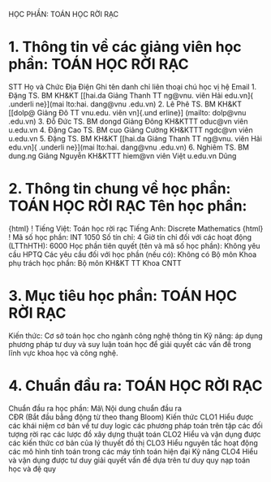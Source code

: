 HỌC PHẦN: TOÁN HỌC RỜI RẠC
# 1. Thông tin về các giảng viên học phần: TOÁN HỌC RỜI RẠC
STT Họ và Chức Địa Điện Ghi tên danh chỉ liên thoại chú học vị hệ Email 1. Đặng TS. BM KH&KT [[hai.da Giảng Thanh TT ng\@vnu. viên Hải edu.vn]{ .underli ne}](mai lto:hai. dang@vnu .edu.vn) 2. Lê Phê TS. BM KH&KT [[dolp\@ Giảng Đô TT vnu.edu. viên vn]{.und erline}] (mailto: dolp@vnu .edu.vn) 3. Đỗ Đức TS. BM dongd Giảng Đông KH&KTTT oduc\@vn viên u.edu.vn 4. Đặng Cao TS. BM cuo Giảng Cường KH&KTTT ngdc\@vn viên u.edu.vn 5. Đặng TS. BM KH&KT [[hai.da Giảng Thanh TT ng\@vnu. viên Hải edu.vn]{ .underli ne}](mai lto:hai. dang@vnu .edu.vn) 6. Nghiêm TS. BM dung.ng Giảng Nguyễn KH&KTTT hiem\@vn viên Việt u.edu.vn Dũng
# 2. Thông tin chung về học phần: TOÁN HỌC RỜI RẠC Tên học phần:
{html}
! Tiếng Việt: Toán học rời rạc Tiếng Anh: Discrete Mathematics
{html}
! Mã số học phần: INT 1050 Số tín chỉ: 4 Giờ tín chỉ đối với các hoạt động (LTThHTH): 6000 Học phần tiên quyết (tên và mã số học phần): Không yêu cầu HPTQ Các yêu cầu đối với học phần (nếu có): Không có Bộ môn Khoa phụ trách học phần: Bộ môn KH&KT TT Khoa CNTT
# 3. Mục tiêu học phần: TOÁN HỌC RỜI RẠC
Kiến thức: Cơ sở toán học cho ngành công nghệ thông tin
Kỹ năng: áp dụng phương pháp tư duy và suy luận toán học để giải quyết
các vấn đề trong lĩnh vực khoa học và công nghệ.
# 4. Chuẩn đầu ra: TOÁN HỌC RỜI RẠC
Chuẩn đầu ra học phần: Mã\ Nội dung chuẩn đầu ra\
CĐR (Bắt đầu bằng động từ theo thang Bloom) Kiến thức
CLO1 Hiểu được các khái niệm cơ bản về tư duy logic các phương pháp toán trên tập các đối tượng rời rạc các lược đồ xây dựng thuật toán
CLO2 Hiểu và vận dụng được các kiến thức cơ bản của lý thuyết đồ thị
CLO3 Hiểu nguyên tắc hoạt động các mô hình tính toán trong các máy tính toán hiện đại
Kỹ năng
CLO4 Hiểu và vận dụng được tư duy giải quyết vấn đề dựa trên tư duy quy nạp toán học và đệ quy
